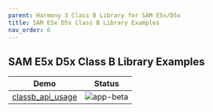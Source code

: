 ```yaml
---
parent: Harmony 3 Class B Library for SAM E5x/D5x
title: SAM E5x D5x Class B Library Examples
nav_order: 6
---
```


## SAM E5x D5x Class B Library Examples

| Demo | Status |
| --- | :---: |
| [classb_api_usage](classb_api_usage/readme.md) | ![app-beta](https://img.shields.io/badge/application-beta-orange?style=plastic) |
